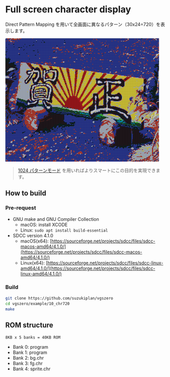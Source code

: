 # Full screen character display 

Direct Pattern Mapping を用いて全画面に異なるパターン（30x24=720）を表示します。

![preview.png](preview.png)

> [1024 パターンモード](../14_1024ptn/) を用いればよりスマートにこの目的を実現できます。

## How to build

### Pre-request

- GNU make and GNU Compiler Collection
  - macOS: install XCODE
  - Linux: `sudo apt install build-essential`
- SDCC version 4.1.0
  - macOS(x64): [https://sourceforge.net/projects/sdcc/files/sdcc-macos-amd64/4.1.0/](https://sourceforge.net/projects/sdcc/files/sdcc-macos-amd64/4.1.0/)
  - Linux(x64): [https://sourceforge.net/projects/sdcc/files/sdcc-linux-amd64/4.1.0/](https://sourceforge.net/projects/sdcc/files/sdcc-linux-amd64/4.1.0/)

### Build

```zsh
git clone https://github.com/suzukiplan/vgszero
cd vgszero/example/10_chr720
make
```

## ROM structure

```
8KB x 5 banks = 40KB ROM
```

- Bank 0: program
- Bank 1: program
- Bank 2: bg.chr
- Bank 3: fg.chr
- Bank 4: sprite.chr
